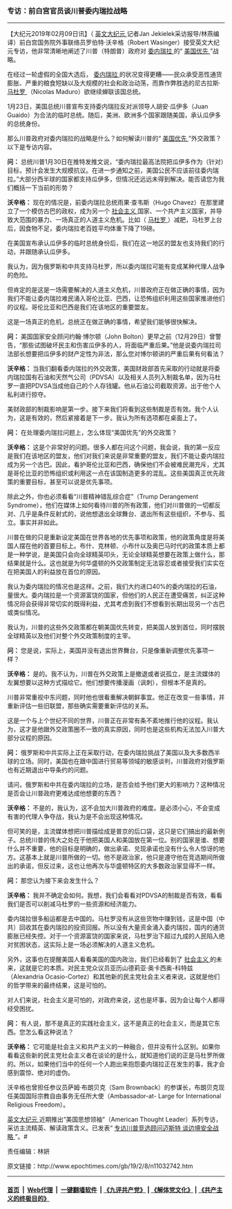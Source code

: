 ### 专访：前白宫官员谈川普委内瑞拉战略
------------------------

<p>
 【大纪元2019年02月09日讯】（
 <a href="http://www.epochtimes.com/gb/tag/%E8%8B%B1%E6%96%87%E5%A4%A7%E7%BA%AA%E5%85%83.html">
  英文大纪元
 </a>
 记者Jan Jekielek采访报导/林燕编译）前白宫国务院外事联络员罗伯特·沃辛格（Robert Wasinger）接受英文大纪元专访，他非常清晰地阐述了川普（特朗普）政府对
 <a href="http://www.epochtimes.com/gb/tag/%E5%A7%94%E5%86%85%E7%91%9E%E6%8B%89.html">
  委内瑞拉
 </a>
 的“
 <a href="http://www.epochtimes.com/gb/tag/%E7%BE%8E%E5%9B%BD%E4%BC%98%E5%85%88.html">
  美国优先
 </a>
 ”战略。
</p>
<p>
 在经过一轮虚假的全国大选后，
 <a href="http://www.epochtimes.com/gb/tag/%E5%A7%94%E5%86%85%E7%91%9E%E6%8B%89.html">
  委内瑞拉
 </a>
 的状况变得更糟——民众承受恶性通货膨胀、严重的粮食短缺以及大规模的社会和政治动荡，而靠作弊胜选的尼古拉斯‧
 <a href="http://www.epochtimes.com/gb/tag/%E9%A9%AC%E6%9D%9C%E7%BD%97.html">
  马杜罗
 </a>
 （Nicolas Maduro）欲继续蝉联该国总统。
</p>
<p>
 1月23日，美国总统川普宣布支持委内瑞拉反对派领导人胡安‧瓜伊多（Juan Guaido）为合法的临时总统。随后，美洲、欧洲多个国家跟随美国，承认瓜伊多的总统身份。
</p>
<p>
 那么川普政府对委内瑞拉的战略是什么？如何解读川普的“
 <a href="http://www.epochtimes.com/gb/tag/%E7%BE%8E%E5%9B%BD%E4%BC%98%E5%85%88.html">
  美国优先
 </a>
 ”外交政策？以下是专访内容。
</p>
<p>
 <strong>
  问：
 </strong>
 总统川普1月30日在推特发推文说，“委内瑞拉最高法院把瓜伊多作为（针对）目标，预计会发生大规模抗议。在进一步通知之前，美国公民不应该前往委内瑞拉。”大部分西半球的国家都支持瓜伊多，但情况还远远未得到解决。能否请您为我们概括一下当前的形势？
</p>
<p>
 <strong>
  沃辛格：
 </strong>
 现在的情况是，前委内瑞拉总统雨果‧查韦斯（Hugo Chavez）在那里建立了一个模仿古巴的政权，成为另一个
 <a href="http://www.epochtimes.com/gb/tag/%E7%A4%BE%E4%BC%9A%E4%B8%BB%E4%B9%89.html">
  社会主义
 </a>
 国家、一个共产主义国家，并导致大范围的暴力、一场真正的人道主义危机。比如（
 <a href="http://www.epochtimes.com/gb/tag/%E9%A9%AC%E6%9D%9C%E7%BD%97.html">
  马杜罗
 </a>
 ）减肥，马杜罗上台后，因食物不足，委内瑞拉老百姓平均体重下降了19磅。
</p>
<p>
 在美国宣布承认瓜伊多的临时总统身份后，我们在这一地区的盟友也支持我们的行动，并跟随承认瓜伊多。
</p>
<p>
 我认为，因为俄罗斯和中共支持马杜罗，所以委内瑞拉可能有变成某种代理人战争的危险。
</p>
<p>
 但肯定的是这是一场需要解决的人道主义危机，川普政府正在做正确的事情，因为我们不能让委内瑞拉难民涌入哥伦比亚、巴西，让恐怖组织利用这些国家推进他们的议程。哥伦比亚和巴西是我们在该地区的重要盟友。
</p>
<p>
 这是一场真正的危机，总统正在做正确的事情，希望我们能够很快解决。
</p>
<p>
 <strong>
  问：
 </strong>
 美国国家安全顾问约翰‧博尔顿（John Bolton）更早之前（12月29日）曾警告，“那些试图破坏民主和伤害瓜伊多的人，将面临严重后果。”他是说委内瑞拉司法部长想要把瓜伊多的财产定性为非法，那么您对博尔顿讲的严重后果有何看法？
</p>
<p>
 <strong>
  沃辛格：
 </strong>
 当我们翻看委内瑞拉的外交政策，美国财政部首先采取的行动就是将委内瑞拉国有石油和天然气公司（PDVSA）以及相关人员列入制裁名单，因为马杜罗一直把PDVSA当成他自己的个人存钱罐。他从石油公司截取资源，出于他个人私利进行掠夺。
</p>
<p>
 美财政部的制裁影响是第一步。接下来我们将看到这些制裁是否有效。我个人认为，这是有效的，然后紧接着是下一步。我认为所有选项都在桌面上了。
</p>
<p>
 <strong>
  问：
 </strong>
 在处理委内瑞拉问题上，怎么体现“美国优先”的外交政策？
</p>
<p>
 <strong>
  沃辛格：
 </strong>
 这是个非常好的问题。很多人都在问这个问题，我会说，我的第一反应是我们在该地区的盟友，他们对我们来说是非常重要的盟友，我们不能让委内瑞拉成为另一个古巴。因此，看护哥伦比亚和巴西，确保他们不会被难民潮充斥，尤其是哥伦比亚的恐怖组织或利用这一点在该国制造更多的混乱。这些美国真正优先政策的重要目标，甚至可以说是优先事项。
</p>
<p>
 除此之外，你也必须看看“川普精神错乱综合症”（Trump Derangement Syndrome），他们在媒体上如何看待川普的所有政策，他们对川普做的一切都反对、几乎是条件反射式的，说他想退出全球舞台、退出所有这些组织，不参与、孤立。事实并非如此。
</p>
<p>
 川普在做的只是重新设定美国在世界各地的优先事项和政策，他的政策角度是将美国人摆在他的首要目标上。布什、克林顿、小布什以及奥巴马时代的政策本质上都是一种学说，是美国只会向全球精英叩头，无论全球精英想要在政策上做什么，那结果就是什么。这也就是为何华盛顿的外交政策制定无法容忍或者接受我们实实在在把美国人的利益放在首位的原因。
</p>
<p>
 我认为委内瑞拉的情况也是这样。之前，我们大约进口40%的委内瑞拉的石油，量很大。委内瑞拉是一个资源富饶的国家，但他们的人民正在遭受痛苦，纠正这种情况将会获得非常切实的既得利益，尤其考虑到我们不想看到长期出现另一个古巴或类似情况。
</p>
<p>
 我认为，川普的这些外交政策都在朝美国优先转变，把美国人放到首位，同时摆脱全球精英以及他们对整个外交政策制度的主宰。
</p>
<p>
 <strong>
  问：
 </strong>
 您是说，实际上，美国并没有退出世界舞台，只是像重新调整优先事项一样？
</p>
<p>
 <strong>
  沃辛格：
 </strong>
 是的。我不认为，川普在外交政策上是撤退或者说孤立，是主流媒体的左翼想要以这种方式描绘它。他们想要传播漫画（讽刺），但根本不是真的。
</p>
<p>
 川普非常重视中东问题，同时他也很看重解决朝鲜事宜。他正在改变一些事情，并重新评估一些旧联盟，那些确实需要重新评估的关系。
</p>
<p>
 这是一个与上个世纪不同的世界，川普正在非常有条不紊地推行他的议程。我认为，这才是他跟外交政策圈不一致的真实原因，同时也是这些机构无法加入川普大部分议程的原因。
</p>
<p>
 <strong>
  问：
 </strong>
 俄罗斯和中共实际上正在采取行动，在委内瑞拉挑战了美国以及大多数西半球的立场。同时，美国也在跟中国进行贸易等领域的敏感谈判，川普政府对俄罗斯也有近期退出中导条约的问题。
</p>
<p>
 请问，俄罗斯和中共在委内瑞拉的立场，是否会给予他们更大的影响力？这种情况是否会让川普政府更难达成他想要的东西？
</p>
<p>
 <strong>
  沃辛格：
 </strong>
 不是的，我认为，这不会加大川普政府的难度。是必须小心，不会变成有害的代理人争夺战，我认为是不会出现这种情况。
</p>
<p>
 但可笑的是，主流媒体想把川普描绘成是普京的后口袋，这只是它们搞出的最新例子。总统川普的伟大之处在于他把美国人和美国放在第一位。别的国家是谁、想要什么并不重要，他的目标是明确的，做出承诺、兑现承诺也没有什么令人惊讶的地方。这基本上就是川普所做的一切。他不是政治家，他只是遵守他在竞选期间所做出的承诺，但反过来，这也让他再次与华盛顿特区的大多数政治家显得不一样。
</p>
<p>
 <strong>
  问：
 </strong>
 那您认为接下来会发生什么？
</p>
<p>
 <strong>
  沃辛格：
 </strong>
 我并不确定会如何。我想，我们会看看对PDVSA的制裁是否有效，看看我们是否可以削减马杜罗的一些资源和经济能力。
</p>
<p>
 委内瑞拉很多船运都是去中国的。马杜罗没有从这些货物中赚到钱，这是中国（中共）回收其在委内瑞拉的投资回报。所以没有大量资金涌入委内瑞拉，国内的通货膨胀已经失控。对于一个资源富饶的国家来说，马杜罗治下超过九成的人民陷入绝对贫困状态，这实际上是一场必须解决的人道主义危机。
</p>
<p>
 另外，这事也在提醒美国人看看美国的国内政治，我们已经看到了
 <a href="http://www.epochtimes.com/gb/tag/%E7%A4%BE%E4%BC%9A%E4%B8%BB%E4%B9%89.html">
  社会主义
 </a>
 的未来，这就是它的本质。对民主党众议员亚历山德莉亚‧奥卡西奥-科特兹（Alexandria Ocasio-Cortez）和其他新的民主党社会主义者来说，这就是他们的哲学带来的最终结果，这是可怕的。
</p>
<p>
 对人们来说，社会主义是可怕的，对政府来说，这也是坏事，因为会让每个人都得经受困扰。
</p>
<p>
 <strong>
  问：
 </strong>
 有人说，那不是真正的实践社会主义，这不是真正的社会主义，而是其它东西。您怎么看这种说法？
</p>
<p>
 <strong>
  沃辛格：
 </strong>
 它可能是社会主义和共产主义的一种融合，但并没有什么区别。如果你看看这些新的民主党社会主义者在谈论的是什么，就知道他们说的正是马杜罗所做的。所以，如果他们当中的任何一个人跑出来抱怨委内瑞拉正在发生的事，我才会感到震惊、绝对的虚伪。
</p>
<p>
 沃辛格也曾担任参议员萨姆‧布朗贝克（Sam Brownback）的参谋长，布朗贝克现任美国国际宗教自由事务无任所大使（Ambassador-at-
 <wbr/>
 Large for International Religious Freedom）。
</p>
<p>
 <a href="http://www.epochtimes.com/gb/tag/%E8%8B%B1%E6%96%87%E5%A4%A7%E7%BA%AA%E5%85%83.html">
  英文大纪元
 </a>
 近期推出“美国思想领袖”（American Thought Leader）系列专访，采访主流精英、解读政策含义。已发表“
 <a href="http://www.epochtimes.com/gb/19/2/3/n11022555.htm">
  专访川普竞选顾问迈斯特 谈边境安全战略
 </a>
 ”。#
</p>
<p>
 <center>
 </center>
 <p>
  责任编辑：林妍
 </p>
</p>
原文链接：http://www.epochtimes.com/gb/19/2/8/n11032742.htm


------------------------
#### [首页](https://github.com/gfw-breaker/banned-news/blob/master/README.md) &nbsp;|&nbsp; [Web代理](https://github.com/labour-camp/helloworld) &nbsp;|&nbsp; [一键翻墙软件](https://github.com/gfw-breaker/nogfw/blob/master/README.md) &nbsp;| [《九评共产党》](https://github.com/gfw-breaker/9ping.md/blob/master/README.md#九评之一评共产党是什么) | [《解体党文化》](https://github.com/gfw-breaker/jtdwh.md/blob/master/README.md) | [《共产主义的终极目的》](https://github.com/gfw-breaker/gczydzjmd.md/blob/master/README.md)


